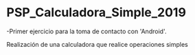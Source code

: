 # PSP_Calculadora_Simple_2019
-Primer ejercicio para la toma de contacto con 'Android'.

Realización de una calculadora que realice operaciones simples
